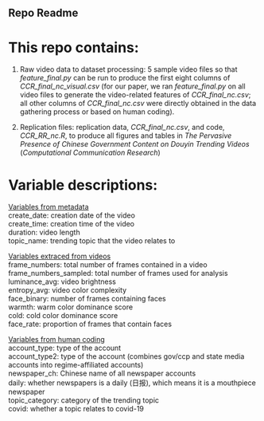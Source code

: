 ## Repo Readme

# This repo contains:

1) Raw video data to dataset processing: 5 sample video files so that *feature_final.py* can be run to produce the first eight columns of *CCR_final_nc_visual.csv* (for our paper, we ran *feature_final.py* on all video files to generate the video-related features of *CCR_final_nc.csv*; all other columns of *CCR_final_nc.csv* were directly obtained in the data gathering process or based on human coding).

2) Replication files: replication data, *CCR_final_nc.csv*, and code, *CCR_RR_nc.R*, to produce all figures and tables in *The Pervasive Presence of Chinese Government Content on Douyin Trending Videos* (*Computational Communication Research*)

# Variable descriptions:
<ins>Variables from metadata</ins>
<br />create_date: creation date of the video
<br />create_time: creation time of the video
<br />duration: video length
<br />topic_name: trending topic that the video relates to

<ins>Variables extraced from videos</ins>
<br />frame_numbers: total number of frames contained in a video
<br />frame_numbers_sampled: total number of frames used for analysis
<br />luminance_avg: video brightness
<br />entropy_avg: video color complexity
<br />face_binary: number of frames containing faces
<br />warmth: warm color dominance score
<br />cold: cold color dominance score
<br />face_rate: proportion of frames that contain faces

<ins>Variables from human coding</ins>
<br />account_type: type of the account
<br />account_type2: type of the account (combines gov/ccp and state media accounts into regime-affiliated accounts)
<br />newspaper_ch: Chinese name of all newspaper accounts
<br />daily: whether newspapers is a daily (日报), which means it is a mouthpiece newspaper
<br />topic_category: category of the trending topic
<br />covid: whether a topic relates to covid-19


